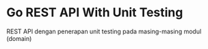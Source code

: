 # Go REST API With Unit Testing
REST API dengan penerapan unit testing pada masing-masing modul (domain)
